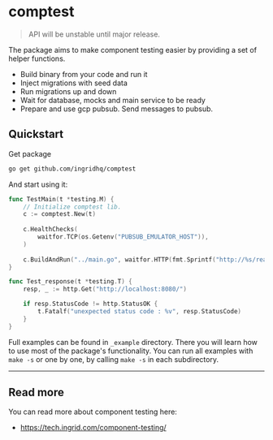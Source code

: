 # comptest

> API will be unstable until major release.

The package aims to make component testing easier by providing a set of helper functions.

- Build binary from your code and run it
- Inject migrations with seed data
- Run migrations up and down
- Wait for database, mocks and main service to be ready
- Prepare and use gcp pubsub. Send messages to pubsub.

## Quickstart

Get package

```bash
go get github.com/ingridhq/comptest
```

And start using it:

```go
func TestMain(t *testing.M) {
	// Initialize comptest lib.
	c := comptest.New(t)
	
	c.HealthChecks(
		waitfor.TCP(os.Getenv("PUBSUB_EMULATOR_HOST")),
	)
	
	c.BuildAndRun("../main.go", waitfor.HTTP(fmt.Sprintf("http://%s/readiness", cfg.ReadinessPort)))
}

func Test_response(t *testing.T) {
	resp, _ := http.Get("http://localhost:8080/")

	if resp.StatusCode != http.StatusOK {
		t.Fatalf("unexpected status code : %v", resp.StatusCode)
	}
}
```

Full examples can be found in `_example` directory. There you will learn how to use most of the package's functionality. You can run all examples with `make -s` or one by one, by calling `make -s` in each subdirectory.

---

## Read more

You can read more about component testing here:

- https://tech.ingrid.com/component-testing/